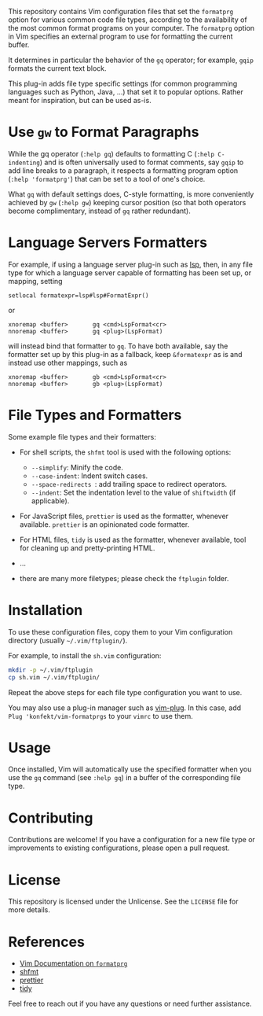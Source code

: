 This repository contains Vim configuration files that set the `formatprg` option for various common code file types, according to the availability of the most common format programs on your computer.
The `formatprg` option in Vim specifies an external program to use for formatting the current buffer.

It determines in particular the behavior of the `gq` operator;
for example, `gqip` formats the current text block.

This plug-in adds file type specific settings (for common programming languages such as Python, Java, ...) that set it to popular options.
Rather meant for inspiration, but can be used as-is.

# Use `gw` to Format Paragraphs

While the gq operator (`:help gq`) defaults to formatting C (`:help C-indenting`) and is often universally used to format comments, say `gqip` to add line breaks to a paragraph, it respects a formatting program option (`:help 'formatprg'`) that can be set to a tool of one's choice.

What `gq` with default settings does, C-style formatting, is more conveniently achieved by `gw` (`:help gw`) keeping cursor position (so that both operators become complimentary, instead of `gq` rather redundant).

# Language Servers Formatters

For example, if using a language server plug-in such as [lsp](https://github.com/yegappan/lsp/), then, in any file type for which a language server capable of formatting has been set up, or mapping, setting 

```vim
setlocal formatexpr=lsp#lsp#FormatExpr()
```

or

```vim
xnoremap <buffer>       gq <cmd>LspFormat<cr>
nnoremap <buffer>       gq <plug>(LspFormat)
```

will instead bind that formatter to `gq`.
To have both available, say the formatter set up by this plug-in as a fallback, keep `&formatexpr` as is and instead use other mappings, such as

```vim
xnoremap <buffer>       gb <cmd>LspFormat<cr>
nnoremap <buffer>       gb <plug>(LspFormat)
```

# File Types and Formatters

Some example file types and their formatters:

- For shell scripts, the `shfmt` tool is used with the following options:

    - `--simplify`: Minify the code.
    - `--case-indent`: Indent switch cases.
    - `--space-redirects `: add trailing space to redirect operators.
    - `--indent`: Set the indentation level to the value of `shiftwidth` (if applicable).

- For JavaScript files, `prettier` is used as the formatter, whenever available.
`prettier` is an opinionated code formatter.
- For HTML files, `tidy` is used as the formatter, whenever available, tool for cleaning up and pretty-printing HTML.
- ...
- there are many more filetypes; please check the `ftplugin` folder.

# Installation

To use these configuration files, copy them to your Vim configuration directory (usually `~/.vim/ftplugin/`).

For example, to install the `sh.vim` configuration:

```sh
mkdir -p ~/.vim/ftplugin
cp sh.vim ~/.vim/ftplugin/
```

Repeat the above steps for each file type configuration you want to use.

You may also use a plug-in manager such as [vim-plug](https://github.com/junegunn/vim-plug). 
In this case, add `Plug 'konfekt/vim-formatprgs` to your `vimrc` to use them.

# Usage

Once installed, Vim will automatically use the specified formatter when you use the `gq` command (see `:help gq`) in a buffer of the corresponding file type.

# Contributing

Contributions are welcome! If you have a configuration for a new file type or improvements to existing configurations, please open a pull request.

# License

This repository is licensed under the Unlicense.
See the `LICENSE` file for more details.

# References

- [Vim Documentation on `formatprg`](https://vimhelp.org/options.txt.html#%27formatprg%27)
- [shfmt](https://github.com/mvdan/sh)
- [prettier](https://prettier.io/)
- [tidy](http://www.html-tidy.org/)

Feel free to reach out if you have any questions or need further assistance.
